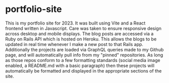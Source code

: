 # portfolio-site

This is my portfolio site for 2023.  It was built using Vite and a React frontend written in Javascript.  Care was taken to ensure responsive design across desktop and mobile displays. The blog posts are accessed via a Ruby on Rails API which is hosted on Heroku.  This allows the blogs to be updated in real time whenever I make a new post to that Rails app.  Additionally the projects are loaded via GraphQL queries made to my Github page, and will automatically pull info from my "pinned" repositories.  As long as those repos conform to a few formatting standards (social media image enabled, a README.md with a basic paragraph) then these projects will automatically be formatted and displayed in the appropriate sections of the site.
